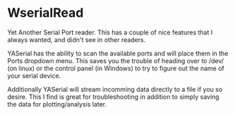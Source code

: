 # WserialRead

Yet Another Serial Port reader. This has a couple of nice features that I always wanted, and didn't see in other readers.

YASerial has the ability to scan the available ports and will place them in the Ports dropdown menu. This saves you the trouble of heading over to /dev/ (on linux) or the control panel (in Windows) to try to figure out the name of your serial device.

Additionally YASerial will stream incomming data directly to a file if you so desire. This I find is great for troubleshooting in addition to simply saving the data for plotting/analysis later.

